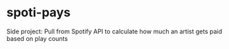 # spoti-pays
Side project: Pull from Spotify API to calculate how much an artist gets paid based on play counts
